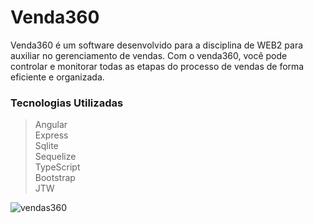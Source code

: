# Venda360 
Venda360 é um software desenvolvido para a disciplina de WEB2 para auxiliar no gerenciamento de vendas. Com
          o
          venda360, você pode controlar e monitorar todas as etapas do processo de vendas de forma eficiente e
          organizada.

### Tecnologias Utilizadas
> Angular <br>
> Express <br>
> Sqlite <br>
> Sequelize <br>
> TypeScript <br>
> Bootstrap <br>
> JTW <br>

![vendas360](https://github.com/steiger30/Venda360-Angular-Express.js-Typescript/assets/33573634/36774795-0918-45d9-afaa-67c6c7a0350f)
